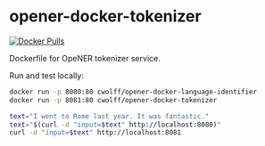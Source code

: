 # opener-docker-tokenizer

[![Docker Pulls](https://img.shields.io/docker/pulls/cwolff/opener-docker-tokenizer.svg)](https://hub.docker.com/r/cwolff/opener-docker-tokenizer/)

Dockerfile for OpeNER tokenizer service.

Run and test locally:

```bash
docker run -p 8080:80 cwolff/opener-docker-language-identifier
docker run -p 8081:80 cwolff/opener-docker-tokenizer

text="I went to Rome last year. It was fantastic."
text="$(curl -d "input=$text" http://localhost:8080)"
curl -d "input=$text" http://localhost:8081
```
